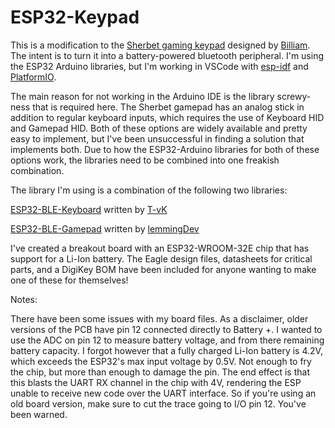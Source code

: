 # ESP32-Keypad

This is a modification to the [Sherbet gaming keypad](https://www.billiam.org/2019/05/29/sherbet-an-ergonomic-keypad) designed by [Billiam](https://www.billiam.org/). The intent is to turn it into a battery-powered bluetooth peripheral. I'm using the ESP32 Arduino libraries, but I'm working in VSCode with [esp-idf](https://github.com/espressif/esp-idf) and [PlatformIO](https://platformio.org/install/ide?install=vscode).

The main reason for not working in the Arduino IDE is the library screwy-ness that is required here. The Sherbet gamepad has an analog stick in addition to regular keyboard inputs, which requires the use of Keyboard HID and Gamepad HID. Both of these options are widely available and pretty easy to implement, but I've been unsuccessful in finding a solution that implements both. Due to how the ESP32-Arduino libraries for both of these options work, the libraries need to be combined into one freakish combination. 

The library I'm using is a combination of the following two libraries:

[ESP32-BLE-Keyboard](https://github.com/T-vK/ESP32-BLE-Keyboard) written by [T-vK](https://github.com/T-vK)

[ESP32-BLE-Gamepad](https://github.com/lemmingDev/ESP32-BLE-Gamepad) written by [lemmingDev](https://github.com/lemmingDev)

I've created a breakout board with an ESP32-WROOM-32E chip that has support for a Li-Ion battery. The Eagle design files, datasheets for critical parts, and a DigiKey BOM have been included for anyone wanting to make one of these for themselves!

Notes:

There have been some issues with my board files. As a disclaimer, older versions of the PCB have pin 12 connected directly to Battery +. I wanted to use the ADC on pin 12 to measure battery voltage, and from there remaining battery capacity. I forgot however that a fully charged Li-Ion battery is 4.2V, which exceeds the ESP32's max input voltage by 0.5V. Not enough to fry the chip, but more than enough to damage the pin. The end effect is that this blasts the UART RX channel in the chip with 4V, rendering the ESP unable to receive new code over the UART interface. So if you're using an old board version, make sure to cut the trace going to I/O pin 12. You've been warned.
